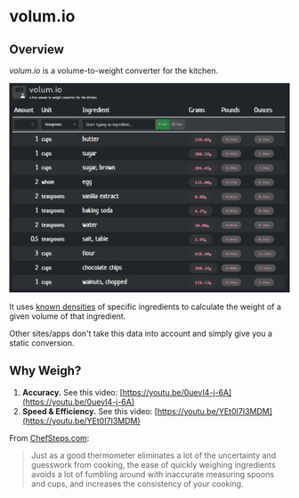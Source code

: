 # volum.io

## Overview

_volum.io_ is a volume-to-weight converter for the kitchen.

![Screenshot of the app](./public/screenshot.png)

It uses [known densities](http://blog.khymos.org/wp-content/2014/01/volume-weight-conversion-v2.xlsm) of specific ingredients to calculate the weight of a given volume of that ingredient.

Other sites/apps don't take this data into account and simply give you a static conversion.

## Why Weigh?

1. **Accuracy.** See this video: [https://youtu.be/0uevI4-j-6A](https://youtu.be/0uevI4-j-6A)
2. **Speed & Efficiency.** See this video: [https://youtu.be/YEt0I7I3MDM](https://youtu.be/YEt0I7I3MDM)

From [ChefSteps.com](https://www.chefsteps.com/activities/what-you-ll-need-scale):

> Just as a good thermometer eliminates a lot of the uncertainty and guesswork from cooking, the ease of quickly weighing ingredients avoids a lot of fumbling around with inaccurate measuring spoons and cups, and increases the consistency of your cooking.
